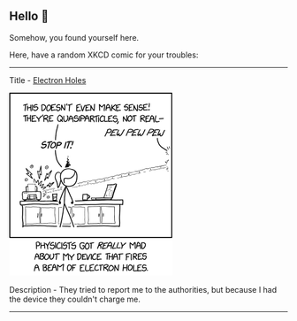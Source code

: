 ## Hello 👀

Somehow, you found yourself here.

Here, have a random XKCD comic for your troubles:

-----------------------------------

Title - [Electron Holes](https://xkcd.com/2817)

![Electron Holes](./random_comic.png)

Description - They tried to report me to the authorities, but because I had the device they couldn't charge me.

-----------------------------------